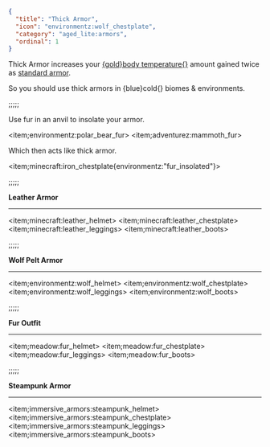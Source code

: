 ```json
{
  "title": "Thick Armor",
  "icon": "environmentz:wolf_chestplate",
  "category": "aged_lite:armors",
  "ordinal": 1
}
```

Thick Armor increases your [{gold}body temperature{}](^aged_lite:temperature/body_temperature) amount gained twice as [standard armor](^aged_lite:armors/standard).


So you should use thick armors in {blue}cold{} biomes & environments.

;;;;;



Use fur in an anvil to insolate your armor.

<item;environmentz:polar_bear_fur>
<item;adventurez:mammoth_fur>

Which then acts like thick armor.

<item;minecraft:iron_chestplate{environmentz:"fur_insolated"}>

;;;;;


**Leather Armor**

---

<item;minecraft:leather_helmet>
<item;minecraft:leather_chestplate>
<item;minecraft:leather_leggings>
<item;minecraft:leather_boots>

;;;;;


**Wolf Pelt Armor**

---

<item;environmentz:wolf_helmet>
<item;environmentz:wolf_chestplate>
<item;environmentz:wolf_leggings>
<item;environmentz:wolf_boots>

;;;;;


**Fur Outfit**

---

<item;meadow:fur_helmet>
<item;meadow:fur_chestplate>
<item;meadow:fur_leggings>
<item;meadow:fur_boots>

;;;;;

**Steampunk Armor**

---

<item;immersive_armors:steampunk_helmet>
<item;immersive_armors:steampunk_chestplate>
<item;immersive_armors:steampunk_leggings>
<item;immersive_armors:steampunk_boots>
